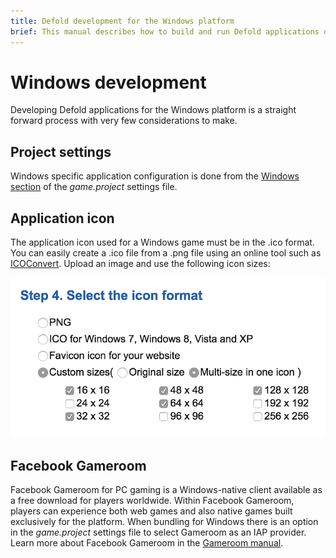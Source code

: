 ```yaml
---
title: Defold development for the Windows platform
brief: This manual describes how to build and run Defold applications on Windows
---
```


# Windows development

Developing Defold applications for the Windows platform is a straight forward process with very few considerations to make.

## Project settings

Windows specific application configuration is done from the [Windows section](/manuals/project-settings/#_windows) of the *game.project* settings file.

## Application icon

The application icon used for a Windows game must be in the .ico format. You can easily create a .ico file from a .png file using an online tool such as [ICOConvert](https://icoconvert.com/). Upload an image and use the following icon sizes:

![Windows icon sizes](images/windows/windows-icon.png)

## Facebook Gameroom

Facebook Gameroom for PC gaming is a Windows-native client available as a free download for players worldwide. Within Facebook Gameroom, players can experience both web games and also native games built exclusively for the platform. When bundling for Windows there is an option in the *game.project* settings file to select Gameroom as an IAP provider. Learn more about Facebook Gameroom in the [Gameroom manual](/manuals/gameroom).
